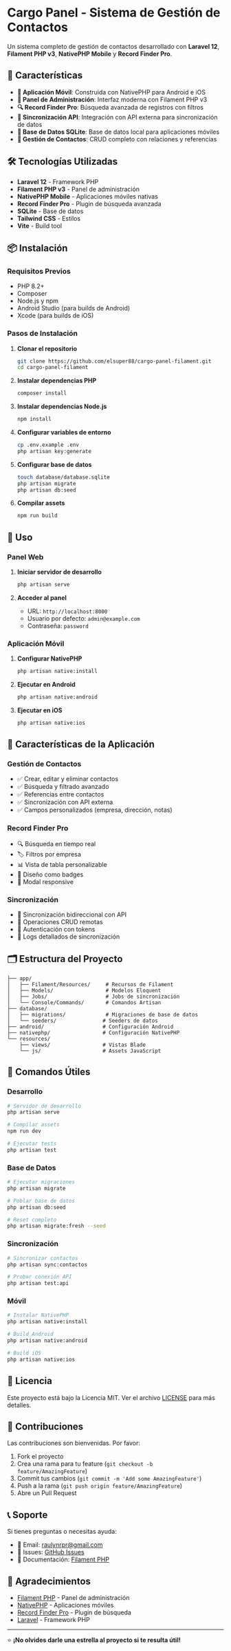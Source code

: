 # Cargo Panel - Sistema de Gestión de Contactos

Un sistema completo de gestión de contactos desarrollado con **Laravel 12**, **Filament PHP v3**, **NativePHP Mobile** y **Record Finder Pro**.

## 🚀 Características

- **📱 Aplicación Móvil**: Construida con NativePHP para Android e iOS
- **🎨 Panel de Administración**: Interfaz moderna con Filament PHP v3
- **🔍 Record Finder Pro**: Búsqueda avanzada de registros con filtros
- **🔄 Sincronización API**: Integración con API externa para sincronización de datos
- **💾 Base de Datos SQLite**: Base de datos local para aplicaciones móviles
- **🎯 Gestión de Contactos**: CRUD completo con relaciones y referencias

## 🛠️ Tecnologías Utilizadas

- **Laravel 12** - Framework PHP
- **Filament PHP v3** - Panel de administración
- **NativePHP Mobile** - Aplicaciones móviles nativas
- **Record Finder Pro** - Plugin de búsqueda avanzada
- **SQLite** - Base de datos
- **Tailwind CSS** - Estilos
- **Vite** - Build tool

## 📦 Instalación

### Requisitos Previos

- PHP 8.2+
- Composer
- Node.js y npm
- Android Studio (para builds de Android)
- Xcode (para builds de iOS)

### Pasos de Instalación

1. **Clonar el repositorio**
   ```bash
   git clone https://github.com/elsuper88/cargo-panel-filament.git
   cd cargo-panel-filament
   ```

2. **Instalar dependencias PHP**
   ```bash
   composer install
   ```

3. **Instalar dependencias Node.js**
   ```bash
   npm install
   ```

4. **Configurar variables de entorno**
   ```bash
   cp .env.example .env
   php artisan key:generate
   ```

5. **Configurar base de datos**
   ```bash
   touch database/database.sqlite
   php artisan migrate
   php artisan db:seed
   ```

6. **Compilar assets**
   ```bash
   npm run build
   ```

## 🚀 Uso

### Panel Web

1. **Iniciar servidor de desarrollo**
   ```bash
   php artisan serve
   ```

2. **Acceder al panel**
   - URL: `http://localhost:8000`
   - Usuario por defecto: `admin@example.com`
   - Contraseña: `password`

### Aplicación Móvil

1. **Configurar NativePHP**
   ```bash
   php artisan native:install
   ```

2. **Ejecutar en Android**
   ```bash
   php artisan native:android
   ```

3. **Ejecutar en iOS**
   ```bash
   php artisan native:ios
   ```

## 📱 Características de la Aplicación

### Gestión de Contactos
- ✅ Crear, editar y eliminar contactos
- ✅ Búsqueda y filtrado avanzado
- ✅ Referencias entre contactos
- ✅ Sincronización con API externa
- ✅ Campos personalizados (empresa, dirección, notas)

### Record Finder Pro
- 🔍 Búsqueda en tiempo real
- 🏷️ Filtros por empresa
- 📊 Vista de tabla personalizable
- 🎨 Diseño como badges
- 📱 Modal responsive

### Sincronización
- 🔄 Sincronización bidireccional con API
- 📡 Operaciones CRUD remotas
- 🔐 Autenticación con tokens
- 📝 Logs detallados de sincronización

## 🗂️ Estructura del Proyecto

```
├── app/
│   ├── Filament/Resources/     # Recursos de Filament
│   ├── Models/                 # Modelos Eloquent
│   ├── Jobs/                   # Jobs de sincronización
│   └── Console/Commands/       # Comandos Artisan
├── database/
│   ├── migrations/             # Migraciones de base de datos
│   └── seeders/               # Seeders de datos
├── android/                   # Configuración Android
├── nativephp/                 # Configuración NativePHP
└── resources/
    ├── views/                 # Vistas Blade
    └── js/                    # Assets JavaScript
```

## 🔧 Comandos Útiles

### Desarrollo
```bash
# Servidor de desarrollo
php artisan serve

# Compilar assets
npm run dev

# Ejecutar tests
php artisan test
```

### Base de Datos
```bash
# Ejecutar migraciones
php artisan migrate

# Poblar base de datos
php artisan db:seed

# Reset completo
php artisan migrate:fresh --seed
```

### Sincronización
```bash
# Sincronizar contactos
php artisan sync:contactos

# Probar conexión API
php artisan test:api
```

### Móvil
```bash
# Instalar NativePHP
php artisan native:install

# Build Android
php artisan native:android

# Build iOS
php artisan native:ios
```

## 📄 Licencia

Este proyecto está bajo la Licencia MIT. Ver el archivo [LICENSE](LICENSE) para más detalles.

## 🤝 Contribuciones

Las contribuciones son bienvenidas. Por favor:

1. Fork el proyecto
2. Crea una rama para tu feature (`git checkout -b feature/AmazingFeature`)
3. Commit tus cambios (`git commit -m 'Add some AmazingFeature'`)
4. Push a la rama (`git push origin feature/AmazingFeature`)
5. Abre un Pull Request

## 📞 Soporte

Si tienes preguntas o necesitas ayuda:

- 📧 Email: raulynrpr@gmail.com
- 🐛 Issues: [GitHub Issues](https://github.com/elsuper88/cargo-panel-filament/issues)
- 📖 Documentación: [Filament PHP](https://filamentphp.com/)

## 🙏 Agradecimientos

- [Filament PHP](https://filamentphp.com/) - Panel de administración
- [NativePHP](https://nativephp.com/) - Aplicaciones móviles
- [Record Finder Pro](https://filamentphp.com/plugins/ralphjsmit-record-finder-pro) - Plugin de búsqueda
- [Laravel](https://laravel.com/) - Framework PHP

---

⭐ **¡No olvides darle una estrella al proyecto si te resulta útil!**
